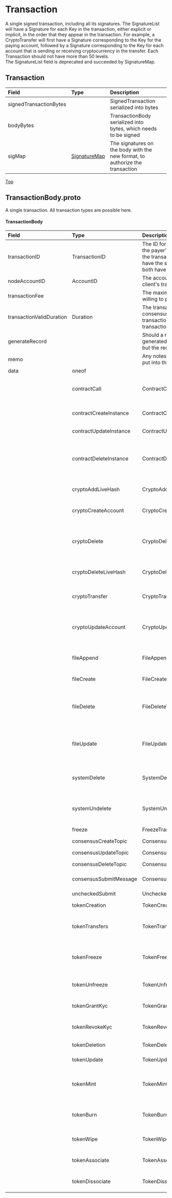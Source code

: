 # Transaction

A single signed transaction, including all its signatures. The SignatureList will have a Signature for each Key in the transaction, either explicit or implicit, in the order that they appear in the transaction. For example, a CryptoTransfer will first have a Signature corresponding to the Key for the paying account, followed by a Signature corresponding to the Key for each account that is sending or receiving cryptocurrency in the transfer. Each Transaction should not have more than 50 levels.  
The SignatureList field is deprecated and succeeded by SignatureMap.

## Transaction

| Field | Type | Description |  |
| :--- | :--- | :--- | :--- |
| signedTransactionBytes |  | SignedTransaction serialized into bytes |  |
| bodyBytes |  | TransactionBody serialized into bytes, which needs to be signed |  |
| sigMap | [SignatureMap](https://github.com/hashgraph/hedera-protobuf/tree/hedera-protobuf-java-api-0.9.0-alpha5#SignatureMap) | The signatures on the body with the new format, to authorize the transaction |  |

[Top](https://github.com/hashgraph/hedera-protobuf/tree/hedera-protobuf-java-api-0.9.0-alpha5#top)

## TransactionBody.proto

A single transaction. All transaction types are possible here.

#### TransactionBody

| Field | Type | Description |  |
| :--- | :--- | :--- | :--- |
| transactionID | TransactionID | The ID for this transaction, which includes the payer's account \(the account paying the transaction fee\). If two transactions have the same transactionID, they won't both have an effect |  |
| nodeAccountID | AccountID | The account of the node that submits the client's transaction to the network |  |
| transactionFee |  | The maximum transaction fee the client is willing to pay |  |
| transactionValidDuration | Duration | The transaction is invalid if consensusTimestamp &gt; transactionID.transactionValidStart + transactionValidDuration |  |
| generateRecord |  | Should a record of this transaction be generated? \(A receipt is always generated, but the record is optional\) |  |
| memo |  | Any notes or descriptions that should be put into the record \(max length 100\) |  |
| data | oneof |  |  |
|  | contractCall | ContractCallTransactionBody | Calls a function of a contract instance |
|  | contractCreateInstance | ContractCreateTransactionBody | Creates a contract instance |
|  | contractUpdateInstance | ContractUpdateTransactionBody | Updates a contract |
|  | contractDeleteInstance | ContractDeleteTransactionBody | Delete contract and transfer remaining balance into specified account |
|  | cryptoAddLiveHash | CryptoAddLiveHashTransactionBody | Attach a new livehash to an account |
|  | cryptoCreateAccount | CryptoCreateTransactionBody | Create a new cryptocurrency account |
|  | cryptoDelete | CryptoDeleteTransactionBody | Delete a cryptocurrency account \(mark as deleted, and transfer hbars out\) |
|  | cryptoDeleteLiveHash | CryptoDeleteLiveHashTransactionBody | Remove a livehash from an account |
|  | cryptoTransfer | CryptoTransferTransactionBody | Transfer amount between accounts |
|  | cryptoUpdateAccount | CryptoUpdateTransactionBody | Modify information such as the expiration date for an account |
|  | fileAppend | FileAppendTransactionBody | Add bytes to the end of the contents of a file |
|  | fileCreate | FileCreateTransactionBody | Create a new file |
|  | fileDelete | FileDeleteTransactionBody | Delete a file \(remove contents and mark as deleted until it expires\) |
|  | fileUpdate | FileUpdateTransactionBody | Modify information such as the expiration date for a file |
|  | systemDelete | SystemDeleteTransactionBody | Hedera administrative deletion of a file or smart contract |
|  | systemUndelete | SystemUndeleteTransactionBody | To undelete an entity deleted by SystemDelete |
|  | freeze | FreezeTransactionBody | Freeze the nodes |
|  | consensusCreateTopic | ConsensusCreateTopicTransactionBody | Creates a topic |
|  | consensusUpdateTopic | ConsensusUpdateTopicTransactionBody | Updates a topic |
|  | consensusDeleteTopic | ConsensusDeleteTopicTransactionBody | Deletes a topic |
|  | consensusSubmitMessage | ConsensusSubmitMessageTransactionBody | Submits message to a topic |
|  | uncheckedSubmit | UncheckedSubmitBody |  |
|  | tokenCreation | TokenCreateTransactionBody | Creates a token instance |
|  | tokenTransfers | TokenTransfersTransactionBody | Transfers tokens between accounts |
|  | tokenFreeze | TokenFreezeAccountTransactionBody | Freezes account not to be able to transact with a token |
|  | tokenUnfreeze | TokenUnfreezeAccountTransactionBody | Unfreezes account for a token |
|  | tokenGrantKyc | TokenGrantKycTransactionBody | Grants KYC to an account for a token |
|  | tokenRevokeKyc | TokenRevokeKycTransactionBody | Revokes KYC of an account for a token |
|  | tokenDeletion | TokenDeleteTransactionBody | Deletes a token instance |
|  | tokenUpdate | TokenUpdateTransactionBody | Updates a token instance |
|  | tokenMint | TokenMintTransactionBody | Mints new tokens to a token's treasury account |
|  | tokenBurn | TokenBurnTransactionBody | Burns tokens from a token's treasury account |
|  | tokenWipe | TokenWipeAccountTransactionBody | Wipes amount of tokens from an account |
|  | tokenAssociate | TokenAssociateTransactionBody | Associate tokens to an account |
|  | tokenDissociate | TokenDissociateTransactionBody | Dissociate tokens from an account |

